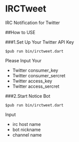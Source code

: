 IRCTweet
======

IRC Notification for Twitter

##How to USE

###1.Set Up Your Twitter API Key

```
$pub run bin/irctweet.dart
```

Please Input Your

* Twitter consumer_key
* Twitter consumer_sercret
* Twitter access_key
* Twitter access_sercret

###2.Start Notice Bot

```
$pub run bin/irctweet.dart
```

Input 

* irc host name
* bot nickname
* channel name


